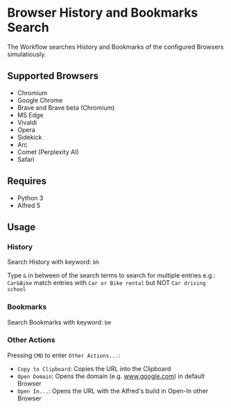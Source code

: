 # Browser History and Bookmarks Search

The Workflow searches History and Bookmarks of the configured Browsers simulatiously.

## Supported Browsers

- Chromium
- Google Chrome
- Brave and Brave beta (Chromium)
- MS Edge
- Vivaldi
- Opera
- Sidekick
- Arc
- Comet (Perplexity AI)
- Safari

## Requires

* Python 3
* Alfred 5

## Usage

### History


Search History with keyword: `bh`

Type `&` in between of the search terms to search for multiple entries e.g.:
 `Car&Bike` match entries with `Car or Bike rental` but NOT `Car driving school`

### Bookmarks

Search Bookmarks with keyword: `bm`

### Other Actions

Pressing `CMD` to enter `Other Actions...`:

* `Copy to Clipboard`: Copies the URL into the Clipboard
* `Open Domain`: Opens the domain  (e.g. www.google.com) in default Browser
* `Open In...`: Opens the URL with the Alfred's build in Open-In other Browser
